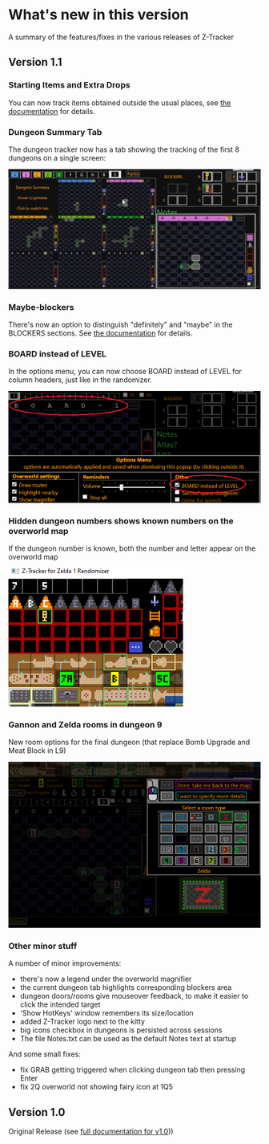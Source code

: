 # What's new in this version

A summary of the features/fixes in the various releases of Z-Tracker

## <a id="v1.1"></a>Version 1.1

### Starting Items and  Extra Drops

You can now track items obtained outside the usual places, see [the documentation](use.md#main-sioed) for details.

### Dungeon Summary Tab

The dungeon tracker now has a tab showing the tracking of the first 8 dungeons on a single screen:

![Dungeon summary tab](screenshots/dungeon-summary-tab.png)

### Maybe-blockers

There's now an option to distinguish "definitely" and "maybe" in the BLOCKERS sections.  See [the documentation](use.md#main-blockers) for details.

### BOARD instead of LEVEL

In the options menu, you can now choose BOARD instead of LEVEL for column headers, just like in the randomizer.

![BOARD](screenshots/board-versus-level.png)

### Hidden dungeon numbers shows known numbers on the overworld map

If the dungeon number is known, both the number and letter appear on the overworld map

![HDN numbers](screenshots/hidden-dungeon-numbers-known.png)

### Gannon and Zelda rooms in dungeon 9

New room options for the final dungeon (that replace Bomb Upgrade and Meat Block in L9)

![Gannon & Zelda](screenshots/gannon-zelda.png)

### Other minor stuff

A number of minor improvements:
 - there's now a legend under the overworld magnifier
 - the current dungeon tab highlights corresponding blockers area
 - dungeon doors/rooms give mouseover feedback, to make it easier to click the intended target
 - 'Show HotKeys' window remembers its size/location
 - added Z-Tracker logo next to the kitty
 - big icons checkbox in dungeons is persisted across sessions
 - The file Notes.txt can be used as the default Notes text at startup

 And some small fixes:
 - fix GRAB getting triggered when clicking dungeon tab then pressing Enter
 - fix 2Q overworld not showing fairy icon at 1Q5


## Version 1.0

Original Release (see [full documentation for v1.0](https://github.com/brianmcn/Zelda1RandoTools/blob/v1.0/doc/TOC.md)))